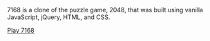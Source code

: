 7168 is a clone of the puzzle game, 2048, that was built using vanilla JavaScript, jQuery, HTML, and CSS.

<a href="http://www.cprakti-7168.herokuapp.com">Play 7168</a>